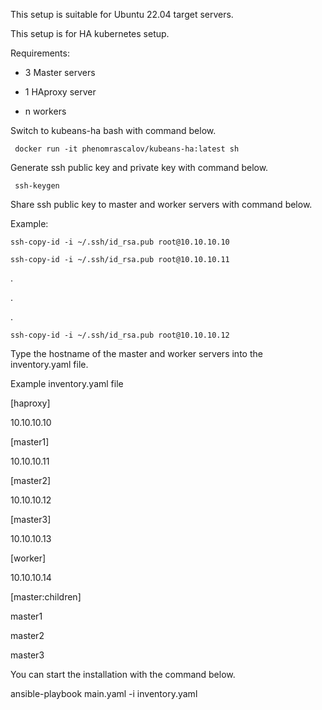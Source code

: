This setup is suitable for Ubuntu 22.04 target servers.

This setup is for HA kubernetes setup.

Requirements: 

* 3 Master servers 

* 1 HAproxy server 

* n workers


Switch to kubeans-ha bash with command below.

``` docker run -it phenomrascalov/kubeans-ha:latest sh```

Generate ssh public key and private key with command below.

``` ssh-keygen``` 

Share ssh public key to master and worker servers with command below.

Example:

```ssh-copy-id -i ~/.ssh/id_rsa.pub root@10.10.10.10```

```ssh-copy-id -i ~/.ssh/id_rsa.pub root@10.10.10.11```

.

.

.

```ssh-copy-id -i ~/.ssh/id_rsa.pub root@10.10.10.12```

Type the hostname of the master and worker servers into the inventory.yaml file.

Example inventory.yaml file

[haproxy]

10.10.10.10

[master1]

10.10.10.11

[master2]

10.10.10.12

[master3]

10.10.10.13

[worker]

10.10.10.14

[master:children]

master1

master2

master3

You can start the installation with the command below.

ansible-playbook main.yaml -i inventory.yaml

